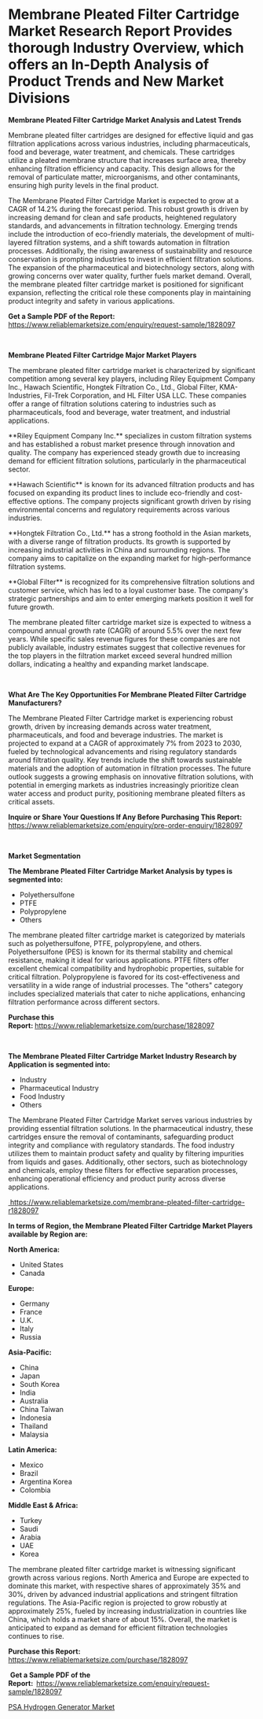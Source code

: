 <p><h1>Membrane Pleated Filter Cartridge Market Research Report Provides thorough Industry Overview, which offers an In-Depth Analysis of Product Trends and New Market Divisions</h1></p><p><strong>Membrane Pleated Filter Cartridge Market Analysis and Latest Trends</strong></p>
<p><p>Membrane pleated filter cartridges are designed for effective liquid and gas filtration applications across various industries, including pharmaceuticals, food and beverage, water treatment, and chemicals. These cartridges utilize a pleated membrane structure that increases surface area, thereby enhancing filtration efficiency and capacity. This design allows for the removal of particulate matter, microorganisms, and other contaminants, ensuring high purity levels in the final product.</p><p>The Membrane Pleated Filter Cartridge Market is expected to grow at a CAGR of 14.2% during the forecast period. This robust growth is driven by increasing demand for clean and safe products, heightened regulatory standards, and advancements in filtration technology. Emerging trends include the introduction of eco-friendly materials, the development of multi-layered filtration systems, and a shift towards automation in filtration processes. Additionally, the rising awareness of sustainability and resource conservation is prompting industries to invest in efficient filtration solutions. The expansion of the pharmaceutical and biotechnology sectors, along with growing concerns over water quality, further fuels market demand. Overall, the membrane pleated filter cartridge market is positioned for significant expansion, reflecting the critical role these components play in maintaining product integrity and safety in various applications.</p></p>
<p><strong>Get a Sample PDF of the Report:&nbsp;</strong> <a href="https://www.reliablemarketsize.com/enquiry/request-sample/1828097?utm_campaign=2253&utm_medium=2&utm_source=Github&utm_content=ia&utm_term=19022025&utm_id=membrane-pleated-filter-cartridge">https://www.reliablemarketsize.com/enquiry/request-sample/1828097</a></p>
<p>&nbsp;</p>
<p><strong>Membrane Pleated Filter Cartridge Major Market Players</strong></p>
<p><p>The membrane pleated filter cartridge market is characterized by significant competition among several key players, including Riley Equipment Company Inc., Hawach Scientific, Hongtek Filtration Co., Ltd., Global Filter, KMA-Industries, Fil-Trek Corporation, and HL Filter USA LLC. These companies offer a range of filtration solutions catering to industries such as pharmaceuticals, food and beverage, water treatment, and industrial applications.</p><p>**Riley Equipment Company Inc.** specializes in custom filtration systems and has established a robust market presence through innovation and quality. The company has experienced steady growth due to increasing demand for efficient filtration solutions, particularly in the pharmaceutical sector.</p><p>**Hawach Scientific** is known for its advanced filtration products and has focused on expanding its product lines to include eco-friendly and cost-effective options. The company projects significant growth driven by rising environmental concerns and regulatory requirements across various industries.</p><p>**Hongtek Filtration Co., Ltd.** has a strong foothold in the Asian markets, with a diverse range of filtration products. Its growth is supported by increasing industrial activities in China and surrounding regions. The company aims to capitalize on the expanding market for high-performance filtration systems.</p><p>**Global Filter** is recognized for its comprehensive filtration solutions and customer service, which has led to a loyal customer base. The company's strategic partnerships and aim to enter emerging markets position it well for future growth.</p><p>The membrane pleated filter cartridge market size is expected to witness a compound annual growth rate (CAGR) of around 5.5% over the next few years. While specific sales revenue figures for these companies are not publicly available, industry estimates suggest that collective revenues for the top players in the filtration market exceed several hundred million dollars, indicating a healthy and expanding market landscape.</p></p>
<p>&nbsp;</p>
<p><strong>What Are The Key Opportunities For Membrane Pleated Filter Cartridge Manufacturers?</strong></p>
<p><p>The Membrane Pleated Filter Cartridge market is experiencing robust growth, driven by increasing demands across water treatment, pharmaceuticals, and food and beverage industries. The market is projected to expand at a CAGR of approximately 7% from 2023 to 2030, fueled by technological advancements and rising regulatory standards around filtration quality. Key trends include the shift towards sustainable materials and the adoption of automation in filtration processes. The future outlook suggests a growing emphasis on innovative filtration solutions, with potential in emerging markets as industries increasingly prioritize clean water access and product purity, positioning membrane pleated filters as critical assets.</p></p>
<p><strong>Inquire or Share Your Questions If Any Before Purchasing This Report:</strong> <a href="https://www.reliablemarketsize.com/enquiry/pre-order-enquiry/1828097?utm_campaign=2253&utm_medium=2&utm_source=Github&utm_content=ia&utm_term=19022025&utm_id=membrane-pleated-filter-cartridge">https://www.reliablemarketsize.com/enquiry/pre-order-enquiry/1828097</a></p>
<p>&nbsp;</p>
<p><strong>Market Segmentation</strong></p>
<p><strong>The Membrane Pleated Filter Cartridge Market Analysis by types is segmented into:</strong></p>
<p><ul><li>Polyethersulfone</li><li>PTFE</li><li>Polypropylene</li><li>Others</li></ul></p>
<p><p>The membrane pleated filter cartridge market is categorized by materials such as polyethersulfone, PTFE, polypropylene, and others. Polyethersulfone (PES) is known for its thermal stability and chemical resistance, making it ideal for various applications. PTFE filters offer excellent chemical compatibility and hydrophobic properties, suitable for critical filtration. Polypropylene is favored for its cost-effectiveness and versatility in a wide range of industrial processes. The "others" category includes specialized materials that cater to niche applications, enhancing filtration performance across different sectors.</p></p>
<p><strong>Purchase this Report:&nbsp;</strong><a href="https://www.reliablemarketsize.com/purchase/1828097?utm_campaign=2253&utm_medium=2&utm_source=Github&utm_content=ia&utm_term=19022025&utm_id=membrane-pleated-filter-cartridge">https://www.reliablemarketsize.com/purchase/1828097</a></p>
<p>&nbsp;</p>
<p><strong>The Membrane Pleated Filter Cartridge Market Industry Research by Application is segmented into:</strong></p>
<p><ul><li>Industry</li><li>Pharmaceutical Industry</li><li>Food Industry</li><li>Others</li></ul></p>
<p><p>The Membrane Pleated Filter Cartridge Market serves various industries by providing essential filtration solutions. In the pharmaceutical industry, these cartridges ensure the removal of contaminants, safeguarding product integrity and compliance with regulatory standards. The food industry utilizes them to maintain product safety and quality by filtering impurities from liquids and gases. Additionally, other sectors, such as biotechnology and chemicals, employ these filters for effective separation processes, enhancing operational efficiency and product purity across diverse applications.</p></p>
<p><a href="https://www.reliablemarketsize.com/membrane-pleated-filter-cartridge-r1828097?utm_campaign=2253&utm_medium=2&utm_source=Github&utm_content=ia&utm_term=19022025&utm_id=membrane-pleated-filter-cartridge">&nbsp;https://www.reliablemarketsize.com/membrane-pleated-filter-cartridge-r1828097</a></p>
<p><strong>In terms of Region, the Membrane Pleated Filter Cartridge Market Players available by Region are:</strong></p>
<p>
    <p> <strong> North America: </strong>
        <ul>
            <li>United States</li>
            <li>Canada</li>
        </ul>
        </p> 
    <p> <strong> Europe: </strong>
        <ul>
            <li>Germany</li>
            <li>France</li>
            <li>U.K.</li>
            <li>Italy</li>
            <li>Russia</li>
        </ul>
        </p> 
    <p> <strong> Asia-Pacific: </strong>
        <ul>
            <li>China</li>
            <li>Japan</li>
            <li>South Korea</li>
            <li>India</li>
            <li>Australia</li>
            <li>China Taiwan</li>
            <li>Indonesia</li>
            <li>Thailand</li>
            <li>Malaysia</li>
        </ul>
        </p> 
    <p> <strong> Latin America: </strong>
        <ul>
            <li>Mexico</li>
            <li>Brazil</li>
            <li>Argentina Korea</li>
            <li>Colombia</li>
        </ul>
        </p> 
    <p> <strong> Middle East & Africa: </strong>
        <ul>
            <li>Turkey</li>
            <li>Saudi</li>
            <li>Arabia</li>
            <li>UAE</li>
            <li>Korea</li>
        </ul>
    </p>
    </p>
<p><p>The membrane pleated filter cartridge market is witnessing significant growth across various regions. North America and Europe are expected to dominate this market, with respective shares of approximately 35% and 30%, driven by advanced industrial applications and stringent filtration regulations. The Asia-Pacific region is projected to grow robustly at approximately 25%, fueled by increasing industrialization in countries like China, which holds a market share of about 15%. Overall, the market is anticipated to expand as demand for efficient filtration technologies continues to rise.</p></p>
<p><strong>Purchase this Report: </strong><a href="https://www.reliablemarketsize.com/purchase/1828097?utm_campaign=2253&utm_medium=2&utm_source=Github&utm_content=ia&utm_term=19022025&utm_id=membrane-pleated-filter-cartridge">https://www.reliablemarketsize.com/purchase/1828097</a></p>
<p>&nbsp;<strong>Get a Sample PDF of the Report:&nbsp;&nbsp;</strong><a href="https://www.reliablemarketsize.com/enquiry/request-sample/1828097?utm_campaign=2253&utm_medium=2&utm_source=Github&utm_content=ia&utm_term=19022025&utm_id=membrane-pleated-filter-cartridge">https://www.reliablemarketsize.com/enquiry/request-sample/1828097</a></p>
<p><strong></strong></p>
<p><p><a href="https://github.com/dmitriyvo6rog/Market-Research-Report-List-1/blob/main/psa-hydrogen-generator-market.md?utm_campaign=2253&utm_medium=2&utm_source=Github&utm_content=ia&utm_term=19022025&utm_id=membrane-pleated-filter-cartridge">PSA Hydrogen Generator Market</a></p></p>